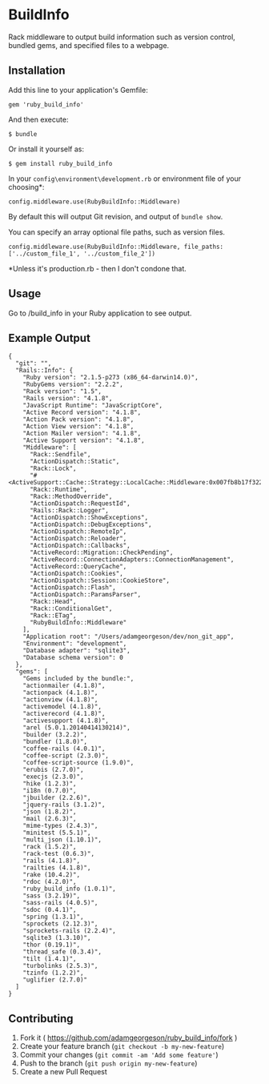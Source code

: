 # BuildInfo

Rack middleware to output build information such as version control, bundled gems, and specified files to a webpage.

## Installation

Add this line to your application's Gemfile:

    gem 'ruby_build_info'

And then execute:

    $ bundle

Or install it yourself as:

    $ gem install ruby_build_info
    
In your `config\environment\development.rb` or environment file of your choosing*:
    
    config.middleware.use(RubyBuildInfo::Middleware)

By default this will output Git revision, and output of `bundle show`.

You can specify an array optional file paths, such as version files.

    config.middleware.use(RubyBuildInfo::Middleware, file_paths: ['../custom_file_1', '../custom_file_2'])

*Unless it's production.rb - then I don't condone that.

## Usage

Go to /build_info in your Ruby application to see output.

## Example Output

```
{
  "git": "",
  "Rails::Info": {
    "Ruby version": "2.1.5-p273 (x86_64-darwin14.0)",
    "RubyGems version": "2.2.2",
    "Rack version": "1.5",
    "Rails version": "4.1.8",
    "JavaScript Runtime": "JavaScriptCore",
    "Active Record version": "4.1.8",
    "Action Pack version": "4.1.8",
    "Action View version": "4.1.8",
    "Action Mailer version": "4.1.8",
    "Active Support version": "4.1.8",
    "Middleware": [
      "Rack::Sendfile",
      "ActionDispatch::Static",
      "Rack::Lock",
      "#<ActiveSupport::Cache::Strategy::LocalCache::Middleware:0x007fb8b17f3228>",
      "Rack::Runtime",
      "Rack::MethodOverride",
      "ActionDispatch::RequestId",
      "Rails::Rack::Logger",
      "ActionDispatch::ShowExceptions",
      "ActionDispatch::DebugExceptions",
      "ActionDispatch::RemoteIp",
      "ActionDispatch::Reloader",
      "ActionDispatch::Callbacks",
      "ActiveRecord::Migration::CheckPending",
      "ActiveRecord::ConnectionAdapters::ConnectionManagement",
      "ActiveRecord::QueryCache",
      "ActionDispatch::Cookies",
      "ActionDispatch::Session::CookieStore",
      "ActionDispatch::Flash",
      "ActionDispatch::ParamsParser",
      "Rack::Head",
      "Rack::ConditionalGet",
      "Rack::ETag",
      "RubyBuildInfo::Middleware"
    ],
    "Application root": "/Users/adamgeorgeson/dev/non_git_app",
    "Environment": "development",
    "Database adapter": "sqlite3",
    "Database schema version": 0
  },
  "gems": [
    "Gems included by the bundle:",
    "actionmailer (4.1.8)",
    "actionpack (4.1.8)",
    "actionview (4.1.8)",
    "activemodel (4.1.8)",
    "activerecord (4.1.8)",
    "activesupport (4.1.8)",
    "arel (5.0.1.20140414130214)",
    "builder (3.2.2)",
    "bundler (1.8.0)",
    "coffee-rails (4.0.1)",
    "coffee-script (2.3.0)",
    "coffee-script-source (1.9.0)",
    "erubis (2.7.0)",
    "execjs (2.3.0)",
    "hike (1.2.3)",
    "i18n (0.7.0)",
    "jbuilder (2.2.6)",
    "jquery-rails (3.1.2)",
    "json (1.8.2)",
    "mail (2.6.3)",
    "mime-types (2.4.3)",
    "minitest (5.5.1)",
    "multi_json (1.10.1)",
    "rack (1.5.2)",
    "rack-test (0.6.3)",
    "rails (4.1.8)",
    "railties (4.1.8)",
    "rake (10.4.2)",
    "rdoc (4.2.0)",
    "ruby_build_info (1.0.1)",
    "sass (3.2.19)",
    "sass-rails (4.0.5)",
    "sdoc (0.4.1)",
    "spring (1.3.1)",
    "sprockets (2.12.3)",
    "sprockets-rails (2.2.4)",
    "sqlite3 (1.3.10)",
    "thor (0.19.1)",
    "thread_safe (0.3.4)",
    "tilt (1.4.1)",
    "turbolinks (2.5.3)",
    "tzinfo (1.2.2)",
    "uglifier (2.7.0)"
  ]
}
```

## Contributing

1. Fork it ( https://github.com/adamgeorgeson/ruby_build_info/fork )
2. Create your feature branch (`git checkout -b my-new-feature`)
3. Commit your changes (`git commit -am 'Add some feature'`)
4. Push to the branch (`git push origin my-new-feature`)
5. Create a new Pull Request
